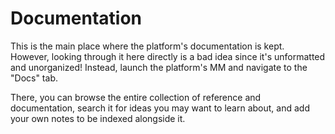 # Documentation
This is the main place where the platform's documentation is kept.  However, looking through it here directly is a bad idea since it's unformatted and unorganized!  Instead, launch the platform's MM and navigate to the "Docs" tab.

There, you can browse the entire collection of reference and documentation, search it for ideas you may want to learn about, and add your own notes to be indexed alongside it.
